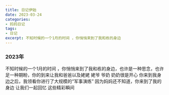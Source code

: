 ```yaml
---
title: 日记伊始
date: 2023-03-24
categories: 
- 妈妈日记
tags:
- 日记
excerpt: 不知时候的一个1月的时间 ，你悄悄来到了我和栋的身边
---
```

### 2023年
不知时候的一个1月的时间 ，你悄悄来到了我和栋的身边，也许是一种思念，也许足一种期盼，你的到来让我和爸爸以及姥姥 姥爷 爷奶 奶奶很是开心
你来到我身边之后，我领看你进行了大规模的“军事演练” 因为妈妈还不知道，你来到了我的身边
让我们一起回忆 这些精彩瞬间
